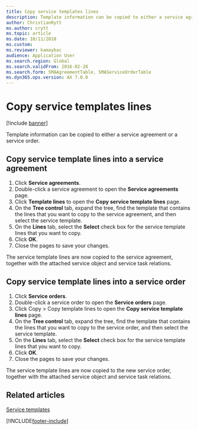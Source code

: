 ```yaml
---
title: Copy service templates lines 
description: Template information can be copied to either a service agreement or a service order. Learn about copy service template lines.
author: ChristianRytt
ms.author: crytt
ms.topic: article
ms.date: 10/11/2018
ms.custom:
ms.reviewer: kamaybac
audience: Application User
ms.search.region: Global
ms.search.validFrom: 2016-02-28
ms.search.form: SMAAgreementTable, SMAServiceOrderTable
ms.dyn365.ops.version: AX 7.0.0
---
```


# Copy service templates lines 

[!include [banner](../includes/banner.md)]

Template information can be copied to either a service agreement or a service order.

## Copy service template lines into a service agreement

1. Click **Service agreements**.
2. Double-click a service agreement to open the **Service agreements** page.
3. Click **Template lines** to open the **Copy service template lines** page.
4. On the **Tree control** tab, expand the tree, find the template that contains the lines that you want to copy to the service agreement, and then select the service template.
5. On the **Lines** tab, select the **Select** check box for the service template lines that you want to copy.
6. Click **OK**.
7. Close the pages to save your changes.

The service template lines are now copied to the service agreement, together with the attached service object and service task relations.

## Copy service template lines into a service order

1. Click **Service orders**.
2. Double-click a service order to open the **Service orders** page.
3. Click Copy \> Copy template lines to open the **Copy service template lines** page.
4. On the **Tree control** tab, expand the tree, find the template that contains the lines that you want to copy to the service order, and then select the service template.
5. On the **Lines** tab, select the **Select** check box for the service template lines that you want to copy.
6. Click **OK**.
7. Close the pages to save your changes.

The service template lines are now copied to the new service order, together with the attached service object and service task relations. 

## Related articles

[Service templates](service-template.md)




[!INCLUDE[footer-include](../../includes/footer-banner.md)]